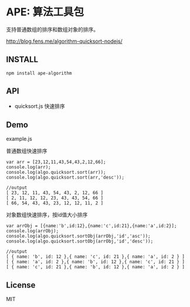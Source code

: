 APE: 算法工具包
========================

支持普通数组的排序和数组对象的排序。

http://blog.fens.me/algorithm-quicksort-nodejs/

## INSTALL

```{bash}
npm install ape-algorithm
```

## API

+ quicksort.js   快速排序


## Demo

example.js

普通数组快速排序
```{bash}
var arr = [23,12,11,43,54,43,2,12,66];
console.log(arr);
console.log(algo.quicksort.sort(arr));
console.log(algo.quicksort.sort(arr,'desc'));

//output
[ 23, 12, 11, 43, 54, 43, 2, 12, 66 ]
[ 2, 11, 12, 12, 23, 43, 43, 54, 66 ]
[ 66, 54, 43, 43, 23, 12, 12, 11, 2 ]
```
对象数组快速排序，按id值大小排序
```{bash}
var arrObj = [{name:'b',id:12},{name:'c',id:21},{name:'a',id:2}];
console.log(arrObj);
console.log(algo.quicksort.sortObj(arrObj,'id','asc'));
console.log(algo.quicksort.sortObj(arrObj,'id','desc'));

//output
[ { name: 'b', id: 12 },{ name: 'c', id: 21 },{ name: 'a', id: 2 } ]
[ { name: 'a', id: 2 },{ name: 'b', id: 12 },{ name: 'c', id: 21 } ]
[ { name: 'c', id: 21 },{ name: 'b', id: 12 },{ name: 'a', id: 2 } ]
```


## License

MIT

